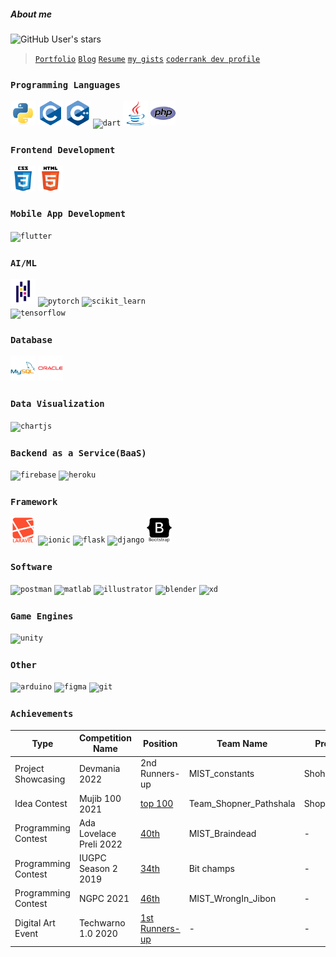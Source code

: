 ##### About me 

![GitHub User's stars](https://img.shields.io/github/stars/geek-a-byte?color=lavender&label=stars&logo=github)

> [```Portfolio```](https://nazia-shehnaz.netlify.app/)
> [```Blog```](https://geek-a-byte.github.io/)
> [```Resume```](https://github.com/Geek-a-Byte/Geek-a-Byte/files/11379721/Resume_Nazia_Shehnaz.1.pdf)
> [```my gists```](https://gist.github.com/Geek-a-Byte)
> [```coderrank dev profile```](https://profile.codersrank.io/user/geek-a-byte)

<!-- ##### Repos of my notes on various CS topics.

>##### private repo links for my own favor

>[```OOP```](https://github.com/Geek-a-Byte/OOP) 
>[```Python```](https://github.com/Geek-a-Byte/PyHaxx)
>[```Networking```](https://github.com/Geek-a-Byte/Networking)
>[```SQL```](https://github.com/Geek-a-Byte/sql-practice)
>[```OS```](https://github.com/Geek-a-Byte/Operating-Systems-Sessionals)


>[```DSA```](https://github.com/Geek-a-Byte/DSA)
>[```CSES```](https://github.com/Geek-a-Byte/CSES)
>[```Leetcode```](https://github.com/Geek-a-Byte/Leetcode-Solutions)
>[```CP```](https://github.com/Geek-a-Byte/CP)

 -->

### ``Programming Languages``

<code><img src="https://raw.githubusercontent.com/devicons/devicon/master/icons/python/python-original.svg" alt="python" width="40" height="40"/></code> <code><img src="https://raw.githubusercontent.com/devicons/devicon/master/icons/c/c-original.svg" alt="c" width="40" height="40"/></code>  <code><img src="https://raw.githubusercontent.com/devicons/devicon/master/icons/cplusplus/cplusplus-original.svg" alt="cplusplus" width="40" height="40"/></code> <code><img src="https://www.vectorlogo.zone/logos/dartlang/dartlang-icon.svg" alt="dart" width="40" height="40"/></code> <code><img src="https://raw.githubusercontent.com/devicons/devicon/master/icons/java/java-original.svg" alt="java" width="40" height="40"/></code> <code><img src="https://raw.githubusercontent.com/devicons/devicon/master/icons/php/php-original.svg" alt="php" width="40" height="40"/></code> 

### ``Frontend Development``

<code><img src="https://raw.githubusercontent.com/devicons/devicon/master/icons/css3/css3-original-wordmark.svg" alt="css3" width="40" height="40"/></code>
<code><img src="https://raw.githubusercontent.com/devicons/devicon/master/icons/html5/html5-original-wordmark.svg" alt="html5" width="40" height="40"/></code>

### ``Mobile App Development``

<code><img src="https://www.vectorlogo.zone/logos/flutterio/flutterio-icon.svg" alt="flutter" width="40" height="40"/></code> 

### ``AI/ML``

<code><img src="https://raw.githubusercontent.com/devicons/devicon/2ae2a900d2f041da66e950e4d48052658d850630/icons/pandas/pandas-original.svg" alt="pandas" width="40" height="40"/></code> <code><img src="https://www.vectorlogo.zone/logos/pytorch/pytorch-icon.svg" alt="pytorch" width="40" height="40"/></code> <code><img src="https://upload.wikimedia.org/wikipedia/commons/0/05/Scikit_learn_logo_small.svg" alt="scikit_learn" width="40" height="40"/></code> <code>
<img src="https://www.vectorlogo.zone/logos/tensorflow/tensorflow-icon.svg" alt="tensorflow" width="40" height="40"/></code>

### ``Database``

<code><img src="https://raw.githubusercontent.com/devicons/devicon/master/icons/mysql/mysql-original-wordmark.svg" alt="mysql" width="40" height="40"/></code> 
<code><img src="https://raw.githubusercontent.com/devicons/devicon/master/icons/oracle/oracle-original.svg" alt="oracle" width="40" height="40"/></code>

### ``Data Visualization``

<code><img src="https://www.chartjs.org/media/logo-title.svg" alt="chartjs" width="40" height="40"/> </code>

### ``Backend as a Service(BaaS)``

<code><img src="https://www.vectorlogo.zone/logos/firebase/firebase-icon.svg" alt="firebase" width="40" height="40"/></code>
<code><img src="https://www.vectorlogo.zone/logos/heroku/heroku-icon.svg" alt="heroku" width="40" height="40"/></code> 

### ``Framework``

<code><img src="https://raw.githubusercontent.com/devicons/devicon/master/icons/laravel/laravel-plain-wordmark.svg" alt="laravel" width="40" height="40"/></code> <code><img src="https://upload.wikimedia.org/wikipedia/commons/d/d1/Ionic_Logo.svg" alt="ionic" width="40" height="40"/></code>
<code><img src="https://www.vectorlogo.zone/logos/pocoo_flask/pocoo_flask-icon.svg" alt="flask" width="40" height="40"/></code> 
<code><img src="https://cdn.worldvectorlogo.com/logos/django.svg" alt="django" width="40" height="40"/></code>
<code><img src="https://raw.githubusercontent.com/devicons/devicon/master/icons/bootstrap/bootstrap-plain-wordmark.svg" alt="bootstrap" width="40" height="40"/></code>

### ``Software``

<code><img src="https://www.vectorlogo.zone/logos/getpostman/getpostman-icon.svg" alt="postman" width="40" height="40"/></code>
<code><img src="https://upload.wikimedia.org/wikipedia/commons/2/21/Matlab_Logo.png" alt="matlab" width="40" height="40"/></code>
<code><img src="https://www.vectorlogo.zone/logos/adobe_illustrator/adobe_illustrator-icon.svg" alt="illustrator" width="40" height="40"/></code> <code><img src="https://download.blender.org/branding/community/blender_community_badge_white.svg" alt="blender" width="40" height="40"/></code>
<code><img src="https://cdn.worldvectorlogo.com/logos/adobe-xd.svg" alt="xd" width="40" height="40"/></code>

### ``Game Engines``

<code><img src="https://www.vectorlogo.zone/logos/unity3d/unity3d-icon.svg" alt="unity" width="40" height="40"/></code>

### ``Other``

<code><img src="https://cdn.worldvectorlogo.com/logos/arduino-1.svg" alt="arduino" width="40" height="40"/></code>
<code><img src="https://www.vectorlogo.zone/logos/figma/figma-icon.svg" alt="figma" width="40" height="40"/></code>
<code><img src="https://www.vectorlogo.zone/logos/git-scm/git-scm-icon.svg" alt="git" width="40" height="40"/></code>


### ```Achievements```

| Type                | Competition Name        | Position                                       | Team Name              | Project Name      | 
| -------------       | ----------------------- | ---------------------------------------------- | ---------------------- | ----------------- |
| Project Showcasing  | Devmania 2022           | 2nd Runners-up                                 | MIST_constants         | Shohay            | 
| Idea Contest        | Mujib 100 2021          | [top 100](https://tinyurl.com/2hxqerdd)        | Team_Shopner_Pathshala | Shopner_Pathshala | 
| Programming Contest | Ada Lovelace Preli 2022 | [40th](https://tinyurl.com/2qxu6jfe)           | MIST_Braindead         | -                 | 
| Programming Contest | IUGPC Season 2 2019     | [34th](https://tinyurl.com/2hseyhcl)           | Bit champs             | -                 | 
| Programming Contest | NGPC 2021               | [46th](https://tinyurl.com/2zpc44fx)           | MIST_WrongIn_Jibon     | -                 | 
| Digital Art Event   | Techwarno 1.0 2020      | [1st Runners-up](https://tinyurl.com/2qfhh9bf) | -                      | -                 |
